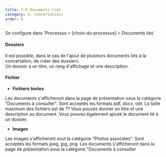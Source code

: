```yaml
---
title: 3.5 Documents liés
category: 3. Concertations
order: 6
---
```


Se configure dans 'Processus > [choix-du-processus] > Documents liés'

#### Dossiers

Il est possible, dans le cas de l'ajout de plusieurs documents liés à la concertation, de créer des dossiers.<br>
Un dossier a un titre, un rang d'affichage et une description.

#### Fichier

* **Fichiers textes**

Les documents s'afficheront dans la page de présentation sous la catégorie "Documents à consulter".
Sont acceptés les formats pdf, docx, odt.
La taille maximum des fichiers est de ??
Vous pouvez donner un titre et une description au document.
Vous pouvez également ajouté le document lié à un dossier.

* **Images**

Les images s'afficheront sout la catégorie "Photos associées".
Sont acceptés les formats jpeg, jpg, png.
Les documents s'afficheront dans la page de présentation sous la catégorie "Documents à consulter
